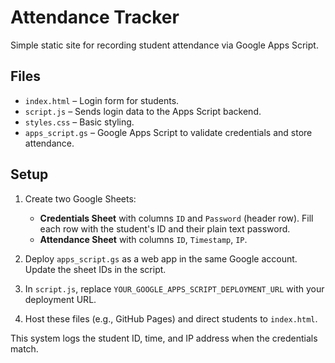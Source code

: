 # Attendance Tracker

Simple static site for recording student attendance via Google Apps Script.

## Files

- `index.html` – Login form for students.
- `script.js` – Sends login data to the Apps Script backend.
- `styles.css` – Basic styling.
- `apps_script.gs` – Google Apps Script to validate credentials and store attendance.

## Setup

1. Create two Google Sheets:
   - **Credentials Sheet** with columns `ID` and `Password` (header row). Fill each row with the student's ID and their plain text password.
   - **Attendance Sheet** with columns `ID`, `Timestamp`, `IP`.

2. Deploy `apps_script.gs` as a web app in the same Google account. Update the sheet IDs in the script.
3. In `script.js`, replace `YOUR_GOOGLE_APPS_SCRIPT_DEPLOYMENT_URL` with your deployment URL.
4. Host these files (e.g., GitHub Pages) and direct students to `index.html`.

This system logs the student ID, time, and IP address when the credentials match.
